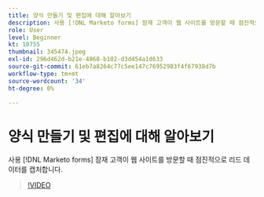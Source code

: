 ```yaml
---
title: 양식 만들기 및 편집에 대해 알아보기
description: 사용 [!DNL Marketo forms] 잠재 고객이 웹 사이트를 방문할 때 점진적으로 리드 데이터를 캡처합니다.
role: User
level: Beginner
kt: 10755
thumbnail: 345474.jpeg
exl-id: 296d462d-b21e-4868-b102-d3d454a1d633
source-git-commit: 61eb7a8264c77c5ee147c76952983f4f67938d7b
workflow-type: tm+mt
source-wordcount: '34'
ht-degree: 0%

---
```


# 양식 만들기 및 편집에 대해 알아보기

사용 [!DNL Marketo forms] 잠재 고객이 웹 사이트를 방문할 때 점진적으로 리드 데이터를 캡처합니다.

>[!VIDEO](https://video.tv.adobe.com/v/345474/?quality=12&learn=on)
